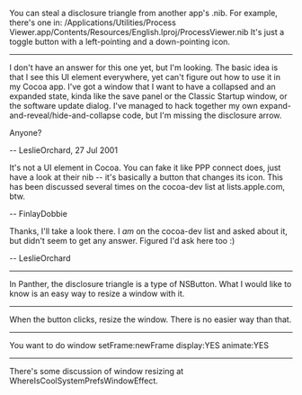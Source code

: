 

You can steal a disclosure triangle from another app's .nib.  For example, there's one in:     /Applications/Utilities/Process Viewer.app/Contents/Resources/English.lproj/ProcessViewer.nib
It's just a toggle button with a left-pointing and a down-pointing icon.

----

I don't have an answer for this one yet, but I'm looking.  The basic idea is that I see this UI element everywhere, yet can't figure out how to use it in my Cocoa app.  I've got a window that I want to have a collapsed and an expanded state, kinda like the save panel or the Classic Startup window, or the software update dialog.  I've managed to hack together my own expand-and-reveal/hide-and-collapse code, but I'm missing the disclosure arrow.

Anyone?

-- LeslieOrchard, 27 Jul 2001

It's not a UI element in Cocoa. You can fake it like PPP connect does, just have a look at their nib -- it's basically a button that changes its icon. This has been discussed several times on the cocoa-dev list at lists.apple.com, btw.

-- FinlayDobbie

Thanks, I'll take a look there.  I *am* on the cocoa-dev list and asked about it, but didn't seem to get any answer.  Figured I'd ask here too :)

-- LeslieOrchard

----

In Panther, the disclosure triangle is a type of NSButton. What I would like to know is an easy way to resize a window with it.

----

When the button clicks, resize the window. There is no easier way than that.

----

You want to do     window setFrame:newFrame display:YES animate:YES

----

There's some discussion of window resizing at WhereIsCoolSystemPrefsWindowEffect.
